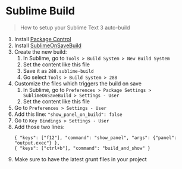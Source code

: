 # Sublime Build

> How to setup your Sublime Text 3 auto-build

1. Install [Package Control](https://packagecontrol.io/)
1. Install [SublimeOnSaveBuild](https://packagecontrol.io/packages/SublimeOnSaveBuild)
1. Create the new build:
    1. In Sublime, go to `Tools > Build System > New Build System`
    1. Set the content like this file
    1. Save it as `288.sublime-build`
    1. Go select `Tools > Build System > 288`
1. Customize the files which triggers the build on save
    1. In Sublime, go to `Preferences > Package Settings > SublimeOnSaveBuild > Settings - User`
    1. Set the content like this file
1. Go to `Preferences > Settings - User`
1. Add this line: `"show_panel_on_build": false`
1. Go to `Key Bindings > Settings - User`
1. Add those two lines:
    ```
    { "keys": ["f12"], "command": "show_panel", "args": {"panel": "output.exec"} },
    { "keys": ["ctrl+b"], "command": "build_and_show" }
    ```
1. Make sure to have the latest grunt files in your project
